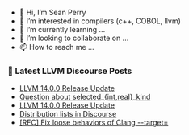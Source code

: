 - 👋 Hi, I’m Sean Perry
- 👀 I’m interested in compilers (c++, COBOL, llvm)
- 🌱 I’m currently learning ...
- 💞️ I’m looking to collaborate on ...
- 📫 How to reach me ...

<!---
s66perry/s66perry is a ✨ special ✨ repository because its `README.md` (this file) appears on your GitHub profile.
You can click the Preview link to take a look at your changes.
--->
### 📕 Latest LLVM Discourse Posts

<!-- DISCOURSE-LLVM:START -->
- [LLVM 14.0.0 Release Update](https://discourse.llvm.org/t/llvm-14-0-0-release-update/60650#post_5)
- [Question about selected_{int,real}_kind](https://discourse.llvm.org/t/question-about-selected-int-real-kind/61156#post_1)
- [LLVM 14.0.0 Release Update](https://discourse.llvm.org/t/llvm-14-0-0-release-update/60650#post_4)
- [Distribution lists in Discourse](https://discourse.llvm.org/t/distribution-lists-in-discourse/61146#post_2)
- [[RFC] Fix loose behaviors of Clang --target=](https://discourse.llvm.org/t/rfc-fix-loose-behaviors-of-clang-target/60272#post_8)
<!-- DISCOURSE-LLVM:END -->
